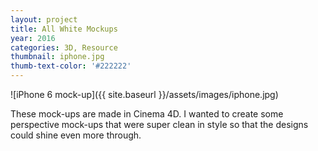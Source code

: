 ```yaml
---
layout: project
title: All White Mockups
year: 2016
categories: 3D, Resource
thumbnail: iphone.jpg
thumb-text-color: '#222222'
---
```


![iPhone 6 mock-up]({{ site.baseurl }}/assets/images/iphone.jpg)

These mock-ups are made in Cinema 4D. I wanted to create some perspective mock-ups that were super clean in style so that the designs could shine even more through.
